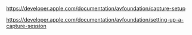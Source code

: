 https://developer.apple.com/documentation/avfoundation/capture-setup

https://developer.apple.com/documentation/avfoundation/setting-up-a-capture-session